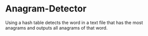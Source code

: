 # Anagram-Detector
Using a hash table detects the word in a text file that has the most anagrams and outputs all anagrams of that word.
